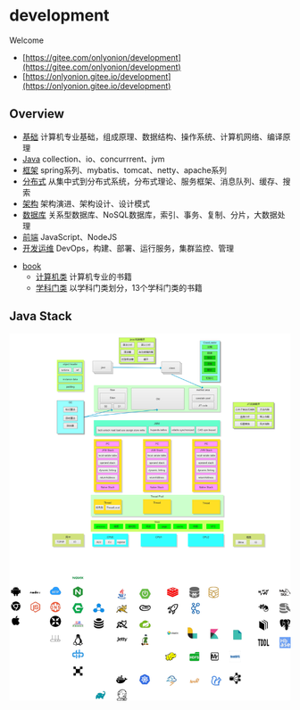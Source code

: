 # development
Welcome

* [https://gitee.com/onlyonion/development](https://gitee.com/onlyonion/development) 
* [https://onlyonion.gitee.io/development](https://onlyonion.gitee.io/development)

## Overview
* [基础](00-base/README.md) 计算机专业基础，组成原理、数据结构、操作系统、计算机网络、编译原理
* [Java](10-java/README.md)  collection、io、concurrrent、jvm
* [框架](20-framework/README.md) spring系列、mybatis、tomcat、netty、apache系列
* [分布式](30-distributed/README.md) 从集中式到分布式系统，分布式理论、服务框架、消息队列、缓存、搜索
* [架构](40-architecture/README.md) 架构演进、架构设计、设计模式
* [数据库](50-database/README.md) 关系型数据库、NoSQL数据库，索引、事务、复制、分片，大数据处理
* [前端](60-js/README.md) JavaScript、NodeJS
* [开发运维](70-dev-ops/README.md)  DevOps，构建、部署、运行服务，集群监控、管理
<!-- * [工程项目](80-project/README.md)  -->
* [book](99-book/README.md)
  - [计算机类](99-book/notes/README.md) 计算机专业的书籍
  - [学科门类](99-book/subject/README.md) 以学科门类划分，13个学科门类的书籍
 
<!-- ## Links
* [易百教程](https://www.yiibai.com)
* [菜鸟教程](http://www.runoob.com)
* [w3school](http://www.w3school.com.cn)
* [infoq](https://www.infoq.cn)
* [jdon](https://www.jdon.com/)
* [阿里中间件团队博客](http://jm.taobao.org)
* [有赞技术团队](https://tech.youzan.com/)
* [美团技术团队博客](http://tech.meituan.com/) -->



## Java Stack
<!-- ![knowledge](./00-base/img/knowledge.png) -->

![java](./00-base/img/java.png)

<!-- ![kubernetes](./00-base/img/kubernetes.png) -->